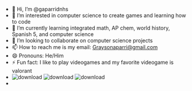 - 👋 Hi, I’m @gaparridnhs
- 👀 I’m interested in computer science to create games and learning how to code
- 🌱 I’m currently learning integrated math, AP chem, world history, Spanish 5, and computer science
- 💞️ I’m looking to collaborate on computer science projects
- 📫 How to reach me is my email: Graysonaparri@gmail.com
- 😄 Pronouns: He/Him
- ⚡ Fun fact: I like to play videogames and my favorite videogame is valorant
- ![download](https://github.com/user-attachments/assets/2779d923-5d1b-4643-825a-f7668319075b) ![download](https://github.com/user-attachments/assets/3e651ee6-08b9-4242-988b-049bf6f32c8c) ![download](https://github.com/user-attachments/assets/ecb79712-88ba-4f65-a4b8-35718e3f6512)
- <!---
gaparridnhs/gaparridnhs is a ✨ special ✨ repository because its `README.md` (this file) appears on your GitHub profile.
You can click the Preview link to take a look at your changes.
--->
